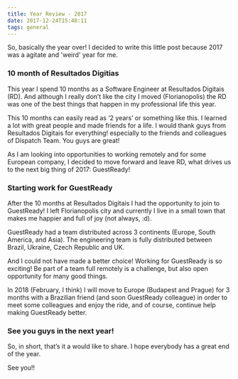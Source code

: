 ```yaml
---
title: Year Review - 2017
date: 2017-12-24T15:48:11
tags: general
---
```


So, basically the year over! I decided to write this little post because 2017 was a agitate and 'weird' year for me.

<!-- more -->

### 10 month of Resultados Digitias

This year I spend 10 months as a Software Engineer at Resultados Digitais (RD). And although I really don’t like the city I moved (Florianopolis) the RD was one of the best things that happen in my professional life this year.

This 10 months can easily read as ‘2 years’ or something like this. I learned a lot with great people and made friends for a life. I would thank guys from Resultados Digitais for everything! especially to the friends and colleagues of Dispatch Team. You guys are great!

As I am looking into opportunities to working remotely and for some European company, I decided to move forward and leave RD, what drives us to the next big thing of 2017: GuestReady!

### Starting work for GuestReady

After the 10 months at Resultados Digitais I had the opportunity to join to GuestReady! I left Florianopolis city and currently I live in a small town that makes me happier and full of joy (not always, :d).

GuestReady had a team distributed across 3 continents (Europe, South America, and Asia). The engineering team is fully distributed between Brazil, Ukraine, Czech Republic and UK.

And I could not have made a better choice! Working for GuestReady is so exciting! Be part of a team full remotely is a challenge, but also open opportunity for many good things.

In 2018 (February, I think) I will move to Europe (Budapest and Prague) for 3 months with a Brazilian friend (and soon GuestReady colleague) in order to meet some colleagues and enjoy the ride, and of course, continue help making GuestReady better.


### See you guys in the next year!

So, in short, that’s it a would like to share. I hope everybody has a great end of the year.

See you!!
